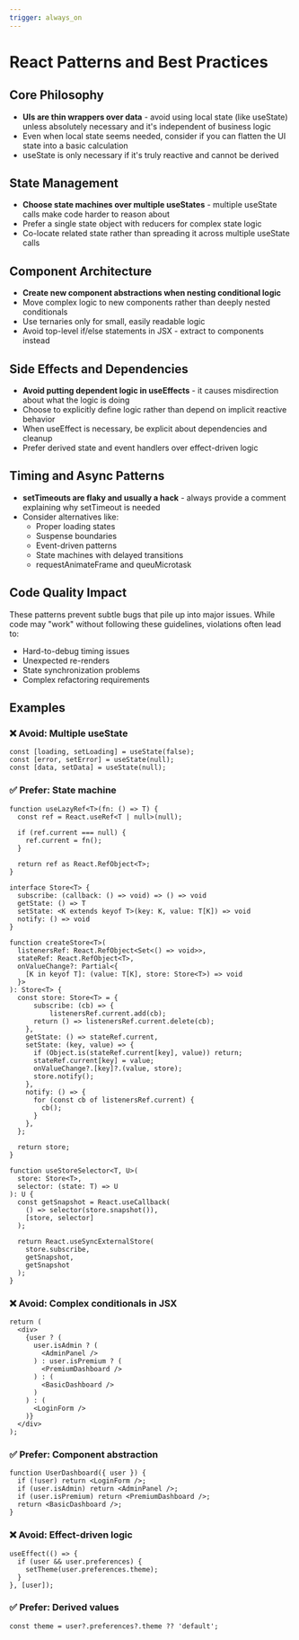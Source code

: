 ```yaml
---
trigger: always_on
---
```


# React Patterns and Best Practices

## Core Philosophy

- **UIs are thin wrappers over data** - avoid using local state (like useState) unless absolutely necessary and it's independent of business logic
- Even when local state seems needed, consider if you can flatten the UI state into a basic calculation
- useState is only necessary if it's truly reactive and cannot be derived

## State Management

- **Choose state machines over multiple useStates** - multiple useState calls make code harder to reason about
- Prefer a single state object with reducers for complex state logic
- Co-locate related state rather than spreading it across multiple useState calls

## Component Architecture

- **Create new component abstractions when nesting conditional logic**
- Move complex logic to new components rather than deeply nested conditionals
- Use ternaries only for small, easily readable logic
- Avoid top-level if/else statements in JSX - extract to components instead

## Side Effects and Dependencies

- **Avoid putting dependent logic in useEffects** - it causes misdirection about what the logic is doing
- Choose to explicitly define logic rather than depend on implicit reactive behavior
- When useEffect is necessary, be explicit about dependencies and cleanup
- Prefer derived state and event handlers over effect-driven logic

## Timing and Async Patterns

- **setTimeouts are flaky and usually a hack** - always provide a comment explaining why setTimeout is needed
- Consider alternatives like:
  - Proper loading states
  - Suspense boundaries
  - Event-driven patterns
  - State machines with delayed transitions
  - requestAnimateFrame and queuMicrotask

## Code Quality Impact

These patterns prevent subtle bugs that pile up into major issues. While code may "work" without following these guidelines, violations often lead to:
- Hard-to-debug timing issues
- Unexpected re-renders
- State synchronization problems
- Complex refactoring requirements

## Examples

### ❌ Avoid: Multiple useState
```tsx
const [loading, setLoading] = useState(false);
const [error, setError] = useState(null);
const [data, setData] = useState(null);
```

### ✅ Prefer: State machine
```tsx
function useLazyRef<T>(fn: () => T) {
  const ref = React.useRef<T | null>(null);

  if (ref.current === null) {
    ref.current = fn();
  }

  return ref as React.RefObject<T>;
}

interface Store<T> {
  subscribe: (callback: () => void) => () => void
  getState: () => T
  setState: <K extends keyof T>(key: K, value: T[K]) => void
  notify: () => void
}

function createStore<T>(
  listenersRef: React.RefObject<Set<() => void>>,
  stateRef: React.RefObject<T>,
  onValueChange?: Partial<{
    [K in keyof T]: (value: T[K], store: Store<T>) => void
  }>
): Store<T> {
  const store: Store<T> = {
      subscribe: (cb) => {
          listenersRef.current.add(cb);
      return () => listenersRef.current.delete(cb);
    },
    getState: () => stateRef.current,
    setState: (key, value) => {
      if (Object.is(stateRef.current[key], value)) return;
      stateRef.current[key] = value;
      onValueChange?.[key]?.(value, store);
      store.notify();
    },
    notify: () => {
      for (const cb of listenersRef.current) {
        cb();
      }
    },
  };

  return store;
}

function useStoreSelector<T, U>(
  store: Store<T>,
  selector: (state: T) => U
): U {
  const getSnapshot = React.useCallback(
    () => selector(store.snapshot()),
    [store, selector]
  );
  
  return React.useSyncExternalStore(
    store.subscribe,
    getSnapshot,
    getSnapshot
  );
}
```

### ❌ Avoid: Complex conditionals in JSX
```tsx
return (
  <div>
    {user ? (
      user.isAdmin ? (
        <AdminPanel />
      ) : user.isPremium ? (
        <PremiumDashboard />
      ) : (
        <BasicDashboard />
      )
    ) : (
      <LoginForm />
    )}
  </div>
);
```

### ✅ Prefer: Component abstraction
```tsx
function UserDashboard({ user }) {
  if (!user) return <LoginForm />;
  if (user.isAdmin) return <AdminPanel />;
  if (user.isPremium) return <PremiumDashboard />;
  return <BasicDashboard />;
}
```

### ❌ Avoid: Effect-driven logic
```tsx
useEffect(() => {
  if (user && user.preferences) {
    setTheme(user.preferences.theme);
  }
}, [user]);
```

### ✅ Prefer: Derived values
```tsx
const theme = user?.preferences?.theme ?? 'default';
```

